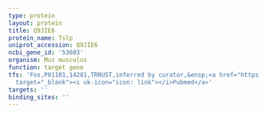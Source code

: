 ```yaml
---
type: protein
layout: protein
title: Q9JIE6
protein_name: Tslp
uniprot_accession: Q9JIE6
ncbi_gene_id: '53603'
organism: Mus musculus
function: target gene
tfs: 'Fos,P01101,14281,TRRUST,inferred by curator,&ensp;<a href="https://www.ncbi.nlm.nih.gov/pubmed/?term=22284418%5Buid%5D"
  target="_blank"><i uk-icon="icon: link"></i>Pubmed</a>'
targets: ''
binding_sites: ''
---
```

